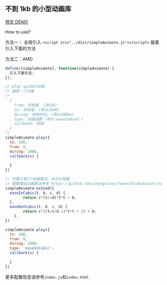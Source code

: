## 不到 1kb 的小型动画库

[预览 DEMO](http://shooterblog.site/create-simple-wheels/simpleAnimate/index.html)

How to use?

方法一： 全局引入 `<script src="../dist/simpleAnimate.js"></script>`
接着引入下面的方法

方法二：AMD

```javascript
define([simpleAnimate], function(simpleAnimate) {
  引入下面方法;
});
```

```javascript
// play api执行动画
// 接受一个对象
/*
  {
    from: 开始值, (默认0)
    to: 目标值, (默认1000)
    during: 持续时间, (默认300ms)
    type: 动画函数 (默认'easeInQuad')
    callback: 回调 
  }
*/
simpleAnimate.play({
  to: 100,
  from: 0,
  during: 2000,
  callback(v) {
    
  }
})

// 内置只有2个动画算法，你可以拓展
// 需要增加动画算法参考 https://github.com/zhangxinxu/Tween/blob/master/tween.js
simpleAnimate.extend({
  easeInCubic(t, b, c, d) {
		return c*(t/=d)*t*t + b;
  },
  easeOutCubic(t, b, c, d) {
		return c*((t=t/d-1)*t*t + 1) + b;
	},
})

simpleAnimate.play({
  to: 100,
  from: 0,
  during: 2000,
  type: 'easeInCubic',
  callback(v) {
    
  }
})

```

更多配置信息请参考`index.js`和`index.html`
